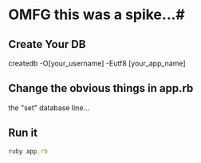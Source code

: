 # OMFG this was a spike...#

## Create Your DB

createdb -O[your_username] -Eutf8 [your_app_name]

## Change the obvious things in app.rb

the "set" database line...

## Run it

```ruby
ruby app.rb
```
